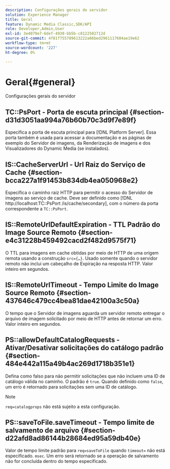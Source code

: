 ```yaml
---
description: Configurações gerais do servidor
solution: Experience Manager
title: Geral
feature: Dynamic Media Classic,SDK/API
role: Developer,Admin,User
exl-id: 3e4079e7-6def-4938-bb5b-c8122502712d
source-git-commit: 4f81f755789613222a66bed2961117604ae19e62
workflow-type: tm+mt
source-wordcount: '227'
ht-degree: 0%

---
```


# Geral{#general}

Configurações gerais do servidor

## TC::PsPort - Porta de escuta principal {#section-d31d3051aa994a76b60b70c3d9f7e89f}

Especifica a porta de escuta principal para [!DNL Platform Server]. Essa porta também é usada para acessar a documentação e as páginas de exemplo do Servidor de imagens, da Renderização de imagens e dos Visualizadores do Dynamic Media (se instalados).

## IS::CacheServerUrl - Url Raiz do Serviço de Cache {#section-bcca227a1f91453b834db4ea050968e2}

Especifica o caminho raiz HTTP para permitir o acesso do Servidor de imagens ao serviço de cache. Deve ser definido como [!DNL http://localhost:TC::PsPort /is/cache/secondary], com o número da porta correspondente a `TC::PsPort`.

## IS::RemoteUrlDefaultExpiration - TTL Padrão do Image Source Remoto {#section-e4c31228b459492cacd2f482d9575f71}

O TTL para imagens em cache obtidas por meio de HTTP de uma origem remota usando a construção `src={…}`. Usado somente quando o servidor remoto não inclui um cabeçalho de Expiração na resposta HTTP. Valor inteiro em segundos.

## IS::RemoteUrlTimeout - Tempo Limite do Image Source Remoto {#section-437646c479cc4bea81dae42100a3c50a}

O tempo que o Servidor de imagens aguarda um servidor remoto entregar o arquivo de imagem solicitado por meio de HTTP antes de retornar um erro. Valor inteiro em segundos.

## PS::allowDefaultCatalogRequests - Ativar/Desativar solicitações do catálogo padrão {#section-484e442a115a49b4ac269d1718b351e1}

Defina como falso para não permitir solicitações que não incluem uma ID de catálogo válida no caminho. O padrão é `true`. Quando definido como `false`, um erro é retornado para solicitações sem uma ID de catálogo.

>[!NOTE]
>
>`req=catalogprops` não está sujeito a esta configuração.

## PS::saveToFile.saveTimeout - Tempo limite de salvamento de arquivo {#section-d22afd8ad86144b28684ed95a59db40e}

Valor de tempo limite padrão para `req=saveToFile` quando `timeout=` não está especificado. `msec`. Um erro será retornado se a operação de salvamento não for concluída dentro do tempo especificado.
